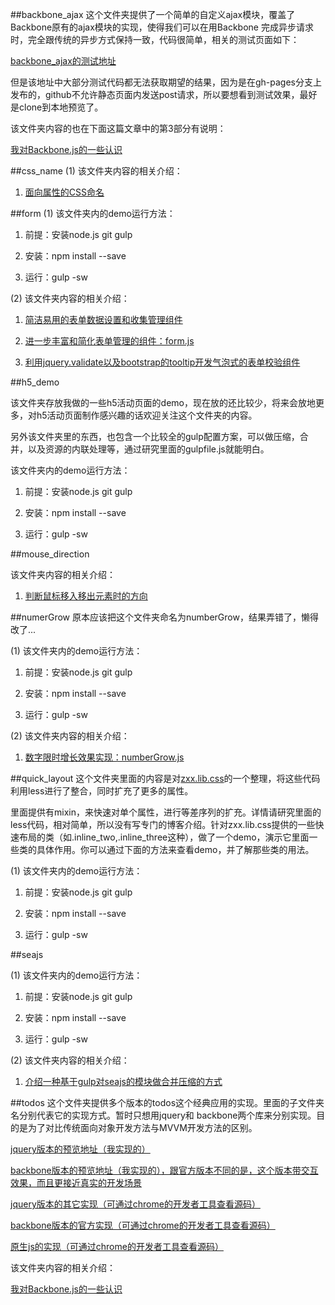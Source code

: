 ##backbone_ajax
这个文件夹提供了一个简单的自定义ajax模块，覆盖了Backbone原有的ajax模块的实现，使得我们可以在用Backbone
完成异步请求时，完全跟传统的异步方式保持一致，代码很简单，相关的测试页面如下：

[backbone_ajax的测试地址](http://liuyunzhuge.github.io/blog/backbone_ajax/index.html)

但是该地址中大部分测试代码都无法获取期望的结果，因为是在gh-pages分支上发布的，github不允许静态页面内发送post请求，所以要想看到测试效果，最好是clone到本地预览了。

该文件夹内容的也在下面这篇文章中的第3部分有说明：

[我对Backbone.js的一些认识](http://www.cnblogs.com/lyzg/p/5634565.html)

##css_name
(1) 该文件夹内容的相关介绍：

1. [面向属性的CSS命名](http://www.cnblogs.com/lyzg/p/5561001.html)

##form
(1) 该文件夹内的demo运行方法：

1. 前提：安装node.js git gulp

2. 安装：npm install --save

3. 运行：gulp -sw

(2) 该文件夹内容的相关介绍：

1. [简洁易用的表单数据设置和收集管理组件](http://www.cnblogs.com/lyzg/p/5467691.html)

2. [进一步丰富和简化表单管理的组件：form.js](http://www.cnblogs.com/lyzg/p/5476478.html)

3. [利用jquery.validate以及bootstrap的tooltip开发气泡式的表单校验组件](http://www.cnblogs.com/lyzg/p/5679408.html)

##h5_demo

该文件夹存放我做的一些h5活动页面的demo，现在放的还比较少，将来会放地更多，对h5活动页面制作感兴趣的话欢迎关注这个文件夹的内容。

另外该文件夹里的东西，也包含一个比较全的gulp配置方案，可以做压缩，合并，以及资源的内联处理等，通过研究里面的gulpfile.js就能明白。

该文件夹内的demo运行方法：

1. 前提：安装node.js git gulp

2. 安装：npm install --save

3. 运行：gulp -sw

##mouse_direction

该文件夹内容的相关介绍：

1. [判断鼠标移入移出元素时的方向](http://www.cnblogs.com/lyzg/p/5689761.html)

##numerGrow
原本应该把这个文件夹命名为numberGrow，结果弄错了，懒得改了...

(1) 该文件夹内的demo运行方法：

1. 前提：安装node.js git gulp

2. 安装：npm install --save

3. 运行：gulp -sw

(2) 该文件夹内容的相关介绍：

1. [数字限时增长效果实现：numberGrow.js](http://www.cnblogs.com/lyzg/p/5517190.html)

##quick_layout
这个文件夹里面的内容是对[zxx.lib.css](https://github.com/zhangxinxu/zxx.lib.css)的一个整理，将这些代码利用less进行了整合，同时扩充了更多的属性。

里面提供有mixin，来快速对单个属性，进行等差序列的扩充。详情请研究里面的less代码，相对简单，所以没有写专门的博客介绍。针对zxx.lib.css提供的一些快速布局的类（如.inline_two,.inline_three这种），做了一个demo，演示它里面一些类的具体作用。你可以通过下面的方法来查看demo，并了解那些类的用法。

(1) 该文件夹内的demo运行方法：

1. 前提：安装node.js git gulp

2. 安装：npm install --save

3. 运行：gulp -sw

##seajs

(1) 该文件夹内的demo运行方法：

1. 前提：安装node.js git gulp

2. 安装：npm install --save

3. 运行：gulp -sw

(2) 该文件夹内容的相关介绍：

1. [介绍一种基于gulp对seajs的模块做合并压缩的方式](http://www.cnblogs.com/lyzg/p/5581961.html)

##todos
这个文件夹提供多个版本的todos这个经典应用的实现。里面的子文件夹名分别代表它的实现方式。暂时只想用jquery和
backbone两个库来分别实现。目的是为了对比传统面向对象开发方法与MVVM开发方法的区别。

[jquery版本的预览地址（我实现的）](http://liuyunzhuge.github.io/blog/todos/jquery/index.html)

[backbone版本的预览地址（我实现的），跟官方版本不同的是，这个版本带交互效果，而且更接近真实的开发场景](http://liuyunzhuge.github.io/blog/todos/backbone/index.html)

[jquery版本的其它实现（可通过chrome的开发者工具查看源码）](http://todomvc.com/examples/jquery/#/all)

[backbone版本的官方实现（可通过chrome的开发者工具查看源码）](http://backbonejs.org/examples/todos/index.html)

[原生js的实现（可通过chrome的开发者工具查看源码）](http://www.todolist.cn/)

该文件夹内容的相关介绍：

[我对Backbone.js的一些认识](http://www.cnblogs.com/lyzg/p/5634565.html)
